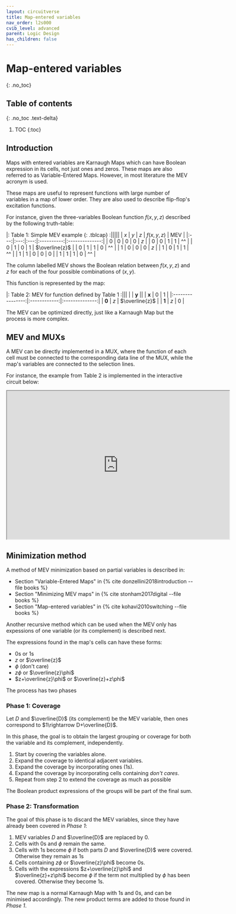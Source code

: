```yaml
---
layout: circuitverse
title: Map-entered variables
nav_order: l2s000
cvib_level: advanced
parent: Logic Design
has_children: false
---
```



# Map-entered variables
{: .no_toc}


## Table of contents
{: .no_toc .text-delta}

1. TOC
{:toc}


## Introduction

Maps with entered variables are Karnaugh Maps which can have Boolean expression in its cells, not just ones and zeros. These maps are also referred to as Variable-Entered Maps. However, in most literature the MEV acronym is used.

These maps are useful to represent functions with large number of variables in a map of lower order. They are also used to describe flip-flop's excitation functions.

For instance, given the three-variables Boolean function $f(x,y,z)$ described by the following truth-table:

|: Table 1: Simple MEV example {: .tblcap} :|||||
| $x$ | $y$ | $z$ | $f(x,y,z)$ | MEV            |
|:---:|:---:|:---:|:----------:|:--------------:|
| 0   | 0   | 0   | 0          | $z$            |
| 0   | 0   | 1   | 1          | ^^             |
| 0   | 1   | 0   | 1          | $\overline{z}$ |
| 0   | 1   | 1   | 0          | ^^             |
| 1   | 0   | 0   | 0          | $z$            |
| 1   | 0   | 1   | 1          | ^^             |
| 1   | 1   | 0   | 0          | 0              |
| 1   | 1   | 1   | 0          | ^^             |

The column labelled MEV shows the Boolean relation between $f(x,y,z)$ and $z$ for each of the four possible combinations of $(x,y)$.

This function is represented by the map:

|: Table 2: MEV for function defined by Table 1 :|||
|         |  $\boldsymbol{y}$                     ||
| $\boldsymbol{x}$ |  0           |  1             |
|:----------------:|:------------:|:--------------:|
| **0**            | $z$          | $\overline{z}$ |
| **1**            | $z$          | 0              |

The MEV can be optimized directly, just like a Karnaugh Map but the process is more complex.


## MEV and MUXs

A MEV can be directly implemented in a MUX, where the function of each cell must be connected to the corresponding data line of the MUX, while the map's variables are connected to the selection lines.

For instance, the example from Table 2 is implemented in the interactive circuit below:

<iframe width="600px" height="400px"
	src="https://circuitverse.org/simulator/embed/simple-mev"
	id="projectPreview" scrolling="no"
	title="Simple MEV"
	webkitAllowFullScreen mozAllowFullScreen allowFullScreen>
</iframe>


## Minimization method

A method of MEV minimization based on partial variables is described in:

-   Section "Variable-Entered Maps" in {% cite donzellini2018introduction --file books %}
-   Section "Minimizing MEV maps" in {% cite stonham2017digital --file books %}
-   Section "Map-entered variables" in {% cite kohavi2010switching --file books %}

Another recursive method which can be used when the MEV only has expessions of one variable (or its complement) is described next.

The expressions found in the map's cells can have these forms:

-   0s or 1s
-   $z$ or $\overline{z}$
-   $\phi$ (don't care)
-   $z\phi$ or $\overline{z}\phi$
-   $z+\overline{z}\phi$ or $\overline{z}+z\phi$

The process has two phases


### Phase 1: Coverage

Let $D$ and $\overline{D}$ (its complement) be the MEV variable, then ones correspond to $1\rightarrow D+\overline{D}$.

In this phase, the goal is to obtain the largest grouping or coverage for both the variable and its complement, independently.

1.  Start by covering the variables alone.
2.  Expand the coverage to identical adjacent variables.
3.  Expand the coverage by incorporating ones (1s).
4.  Expand the coverage by incorporating cells containing *don't cares*.
5.  Repeat from step 2 to extend the coverage as much as possible

The Boolean product expressions of the groups will be part of the final sum.


### Phase 2: Transformation

The goal of this phase is to discard the MEV variables, since they have already been covered in *Phase 1*:

1.  MEV variables $D$ and $\overline{D}$ are replaced by 0.
2.  Cells with 0s and $\phi$ remain the same.
3.  Cells with 1s become $\phi$ if both parts $D$ and $\overline{D}$ were covered. Otherwise they remain as 1s
4.  Cells containing $z\phi$ or $\overline{z}\phi$ become 0s.
5.  Cells with the expressions $z+\overline{z}\phi$ and $\overline{z}+z\phi$ become $\phi$ if the term not multiplied by $\phi$ has been covered. Otherwise they become 1s.

The new map is a normal Karnaugh Map with 1s and 0s, and can be minimised accordingly. The new product terms are added to those found in *Phase 1*.
